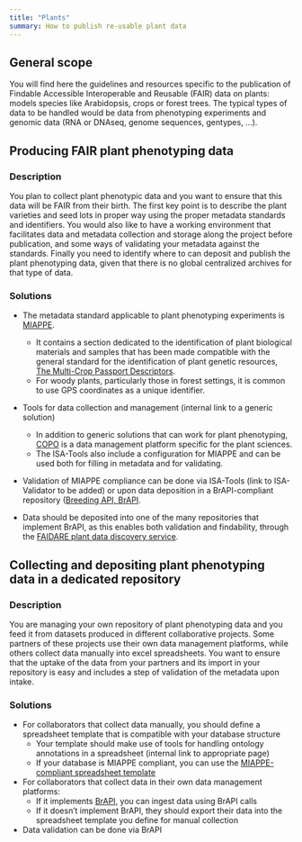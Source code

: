 ```yaml
---
title: "Plants"
summary: How to publish re-usable plant data
---
```

## General scope
You will find here the guidelines and resources specific to the publication of Findable Accessible Interoperable and Reusable (FAIR) data on plants: models species like Arabidopsis, crops or forest trees. The typical types of data to be handled would be data from phenotyping experiments and genomic data (RNA or DNAseq, genome sequences, gentypes, ...).


## Producing FAIR plant phenotyping data
 
### Description

You plan to collect plant phenotypic data and you want to ensure that this data will be FAIR from their birth. The first key point is to describe the plant varieties and seed lots in proper way using the proper metadata standards and identifiers. You would also like to have a working environment that facilitates data and metadata collection and storage along the project before publication, and some ways of validating your metadata against the standards. Finally you need to identify where to can deposit and publish the plant phenotyping data, given that there is no global centralized archives for that type of data.

### Solutions
* The metadata standard applicable to plant phenotyping experiments is [MIAPPE](https://www.miappe.org/).
  * It contains a section dedicated to the identification of plant biological materials and samples that has been made compatible with the general standard for the identification of plant genetic resources, [The Multi-Crop Passport Descriptors](https://www.bioversityinternational.org/e-library/publications/detail/faobioversity-multi-crop-passport-descriptors-v21-mcpd-v21/).
  * For woody plants, particularly those in forest settings, it is common to use GPS coordinates as a unique identifier.

* Tools for data collection and management (internal link to a generic solution)
  * In addition to generic solutions that can work for plant phenotyping, [COPO](https://copo-project.org/) is a data management platform specific for the plant sciences.
  * The ISA-Tools also include a configuration for MIAPPE and can be used both for filling in metadata and for validating.
  
* Validation of MIAPPE compliance can be done via ISA-Tools (link to ISA-Validator to be added) or upon data deposition in a BrAPI-compliant repository ([Breeding API, BrAPI](https://brapi.org/).

* Data should be deposited into one of the many repositories that implement BrAPI, as this enables both validation and findability, through the [FAIDARE plant data discovery service](https://urgi.versailles.inrae.fr/faidare/).


## Collecting and depositing plant phenotyping data in a dedicated repository
 
### Description 
You are managing your own repository of plant phenotyping data and you feed it from datasets produced in different collaborative projects. Some partners of these projects use their own data management platforms, while others collect data manually into excel spreadsheets. You want to ensure that the uptake of the data from your partners and its import in your repository is easy and includes a step of validation of the metadata upon intake.

### Solutions
* For collaborators that collect data manually, you should define a spreadsheet template that is compatible with your database structure 
  * Your template should make use of tools for handling ontology annotations in a spreadsheet (internal link to appropriate page) 
  * If your database is MIAPPE compliant, you can use the [MIAPPE-compliant spreadsheet template](https://github.com/MIAPPE/MIAPPE/raw/master/MIAPPE_Checklist-Data-Model-v1.1/MIAPPE_templates/MIAPPEv1.1_training_spreadsheet.xlsx)
* For collaborators that collect data in their own data management platforms:
  * If it implements [BrAPI](https://brapi.org/), you can ingest data using BrAPI calls
  * If it doesn’t implement BrAPI, they should export their data into the spreadsheet template you define for manual collection
* Data validation can be done via BrAPI

 



